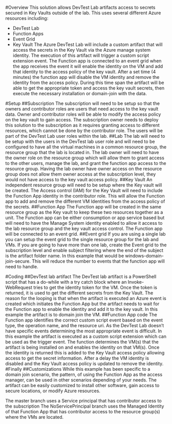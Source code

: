 #Overview
This solution allows DevTest Lab artifacts access to secrets secured in Key Vaults outside of the lab.
This uses several different Azure resources including:
-	DevTest Lab
-	Function Apps
-	Event Grid
-	Key Vault
The Azure DevTest Lab will include a custom artifact that will access the secrets in the Key Vault via the Azure manage system identity.  The execution of this artifact will trigger a custom script extension event.  The Function app is connected to an event grid when the app receives the event it will enable the identity on the VM and add that identity to the access policy of the key vault.  After a set time (4 minutes) the function app will disable the VM identity and remove the identity from the access policy.  During this time span the artifact will be able to get the appropriate token and access the key vault secrets, then execute the necessary installation or domain-join with the data.  

#Setup
##Subscription
The subscription will need to be setup so that the owners and contributor roles are users that need access to the key vault data.  Owner and contributor roles will be able to modify the access policy on the key vault to gain access.  The subscription owner needs to deploy this solution to the subscription as it requires granting access to different resources, which cannot be done by the contributor role.  The users will be part of the DevTest Lab user roles within the lab.
##Lab
The lab will need to be setup with the users in the DevTest lab user role and will need to be configured to have all the virtual machines in a common resource group, the resource group that the lab is located in.  The lab owner will need to have the owner role on the resource group which will allow them to grant access to the other users, manage the lab, and grant the function app access to the resource group.  Having the lab owner have owner access on the resource group does not allow them owner access at the subscription level, they would not have access to the key vault access policy.
##Key Vault
An independent resource group will need to be setup where the Key vault will be created.  The Access control (IAM) for the Key Vault will need to include the Function App identity in the contributor role.  This will allow the Function app to add and remove the different VM Identities from the access policy of the secrets.
##Function App
The Function app will be created in the same resource group as the Key vault to keep these two resources together as a unit.  The Function app can be either consumption or app service based but will need to have the Manage System identity enabled to allow it access to the lab resource group and the key vault access control.  The Function app will be connected to an event grid.
##Event grid
If you are using a single lab you can setup the event grid to the single resource group for the lab and VMs.  If you are going to have more than one lab, create the Event grid to the subscription level and enable subject filtering where the end of the subject is the artifact folder name.  In this example that would be windows-domain-join-secure.  This will reduce the number to events that the function app will need to handle.

#Coding
##DevTest lab artifact
The DevTest lab artifact is a PowerShell script that has a do-while with a try catch block where an Invoke-WebRequest tries to get the identity token for the VM.  Once the token is returned, it is used to get the different secrets from the Key Vault.  The reason for the looping is that when the artifact is executed an Azure event is created which initiates the Function App but the artifact needs to wait for the Function app to enable the identity and add it to the key vault.  In this example the artifact is to domain join the VM.
##Function App code
The Function app identifies the correct custom script event based on the event type, the operation name, and the resource uri.  As the DevTest Lab doesn’t have specific events determining the most appropriate event is difficult.  In this example the artifact is executed as a custom script extension which can be used as the trigger event. The function determines the VM(s) that the artifact is being installed on and enables the identity on that VM(s).  Once the identity is returned this is added to the Key Vault access policy allowing access to get the secret information.  After a delay the VM identity is disabled and the Key Vault access policy is updated to remove the identity.
#Finally
##Customizations
While this example has been specific to a domain join scenario, the pattern, of using the Function App as the access manager, can be used in other scenarios depending of your needs.  The artifact can be easily customized to install other software, gain access to secure locations, or modify Azure resources.

The master branch uses a Service principal that has contributor access to the subscription
The NoServicePrincipal branch uses the Managed Identity of that Function App that has contributor access to the resource group(s) where the VMs are located.